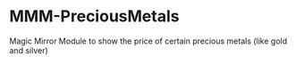 # MMM-PreciousMetals
Magic Mirror Module to show the price of certain precious metals (like gold and silver)
